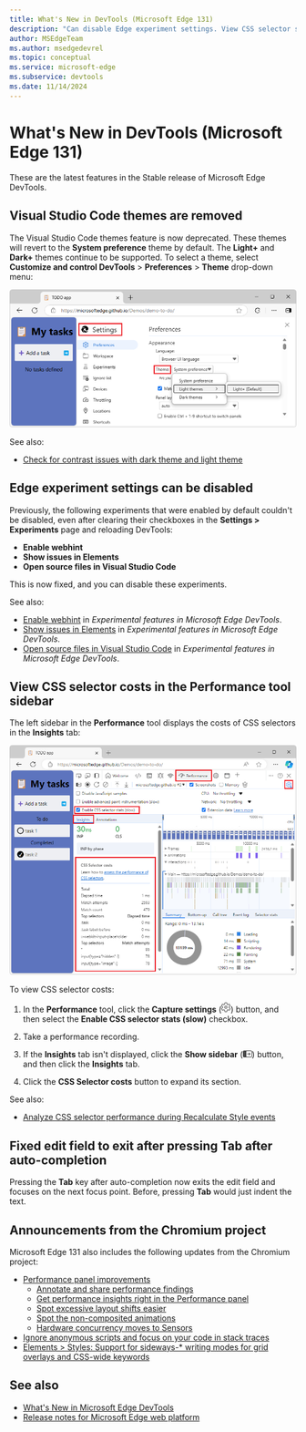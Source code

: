 ```yaml
---
title: What's New in DevTools (Microsoft Edge 131)
description: "Can disable Edge experiment settings. View CSS selector stats information in Insights tab of sidebar panel in Performance tool. Fixed edit field to exit after pressing tab after auto-completion. Removed Visual Studio Code themes. And more."
author: MSEdgeTeam
ms.author: msedgedevrel
ms.topic: conceptual
ms.service: microsoft-edge
ms.subservice: devtools
ms.date: 11/14/2024
---
```

# What's New in DevTools (Microsoft Edge 131)

These are the latest features in the Stable release of Microsoft Edge DevTools.


<!-- ====================================================================== -->
## Visual Studio Code themes are removed

<!-- Subtitle: The Visual Studio Code themes are removed and themes will revert to the default themes: Light+ or Dark+.-->

The Visual Studio Code themes feature is now deprecated.  These themes will revert to the **System preference** theme by default.  The **Light+** and **Dark+** themes continue to be supported.  To select a theme, select **Customize and control DevTools** > **Preferences** > **Theme** drop-down menu:

![The Theme menu in DevTools Preferences](./devtools-131-images/themes-preferences.png)

See also:
* [Check for contrast issues with dark theme and light theme](../../../../devtools/accessibility/test-dark-mode.md)


<!-- ====================================================================== -->
## Edge experiment settings can be disabled

<!-- Go to Settings > Experiments to enable or disable any experiments you choose. -->

Previously, the following experiments that were enabled by default couldn't be disabled, even after clearing their checkboxes in the **Settings > Experiments** page and reloading DevTools:
* **Enable webhint**
* **Show issues in Elements**
* **Open source files in Visual Studio Code**

This is now fixed, and you can disable these experiments.

See also:
* [Enable webhint](../../../experimental-features/index.md#enable-webhint) in _Experimental features in Microsoft Edge DevTools_.
* [Show issues in Elements](../../../experimental-features/index.md#show-issues-in-elements) in _Experimental features in Microsoft Edge DevTools_.
* [Open source files in Visual Studio Code](../../../experimental-features/index.md#open-source-files-in-visual-studio-code) in _Experimental features in Microsoft Edge DevTools_.


<!-- ====================================================================== -->
## View CSS selector costs in the Performance tool sidebar

<!-- When the "Enable CSS selector stats (slow)" setting is turned on, view selector stats information in the left sidebar of the Performance tool.-->

The left sidebar in the **Performance** tool displays the costs of CSS selectors in the **Insights** tab:

![CSS selector costs info](./devtools-131-images/selector-stats-info.png)

To view CSS selector costs:

1. In the **Performance** tool, click the **Capture settings** (![Capture settings icon](./devtools-131-images/capture-settings-icon.png)) button, and then select the **Enable CSS selector stats (slow)** checkbox.

1. Take a performance recording.

1. If the **Insights** tab isn't displayed, click the **Show sidebar** (![Show sidebar icon](./devtools-131-images/show-sidebar-icon.png)) button, and then click the **Insights** tab.

1. Click the **CSS Selector costs** button to expand its section.

See also:
* [Analyze CSS selector performance during Recalculate Style events](../../../performance/selector-stats.md)


<!-- ====================================================================== -->
## Fixed edit field to exit after pressing Tab after auto-completion

<!-- Press Tab after choosing an autocomplete option to exit the field.-->

<!-- todo: where in DevTools?  which tools? -->

Pressing the **Tab** key after auto-completion now exits the edit field and focuses on the next focus point.  Before, pressing **Tab** would just indent the text.

<!-- todo 
See also:
* []()
-->


<!-- ====================================================================== -->
## Announcements from the Chromium project

Microsoft Edge 131 also includes the following updates from the Chromium project:

* [Performance panel improvements](https://developer.chrome.com/blog/new-in-devtools-131#perf)
   * [Annotate and share performance findings](https://developer.chrome.com/blog/new-in-devtools-131#annotations)
   * [Get performance insights right in the Performance panel](https://developer.chrome.com/blog/new-in-devtools-131#insights)
   * [Spot excessive layout shifts easier](https://developer.chrome.com/blog/new-in-devtools-131#cls)
   * [Spot the non-composited animations](https://developer.chrome.com/blog/new-in-devtools-131#animations)
   * [Hardware concurrency moves to Sensors](https://developer.chrome.com/blog/new-in-devtools-131#hardware-concurrency)
* [Ignore anonymous scripts and focus on your code in stack traces](https://developer.chrome.com/blog/new-in-devtools-131#ignore-list)
* [Elements > Styles: Support for sideways-* writing modes for grid overlays and CSS-wide keywords](https://developer.chrome.com/blog/new-in-devtools-131#styles)


<!-- ====================================================================== -->
<!-- uncomment if content is copied from developer.chrome.com to this page -->

<!-- > [!NOTE]
> Portions of this page are modifications based on work created and [shared by Google](https://developers.google.com/terms/site-policies) and used according to terms described in the [Creative Commons Attribution 4.0 International License](https://creativecommons.org/licenses/by/4.0).
> The original page for announcements from the Chromium project is [What's New in DevTools (Chrome 131)](https://developer.chrome.com/blog/new-in-devtools-131) and is authored by Sofia Emelianova. -->


<!-- ====================================================================== -->
<!-- uncomment if content is copied from developer.chrome.com to this page -->

<!-- [![Creative Commons License](../../../../media/cc-logo/88x31.png)](https://creativecommons.org/licenses/by/4.0)
This work is licensed under a [Creative Commons Attribution 4.0 International License](https://creativecommons.org/licenses/by/4.0). -->


<!-- ====================================================================== -->
## See also

* [What's New in Microsoft Edge DevTools](../../whats-new.md)
* [Release notes for Microsoft Edge web platform](../../../../web-platform/release-notes/index.md)
